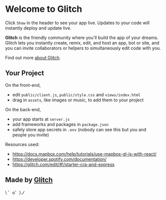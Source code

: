 Welcome to Glitch
=================

Click `Show` in the header to see your app live. Updates to your code will instantly deploy and update live.

**Glitch** is the friendly community where you'll build the app of your dreams. Glitch lets you instantly create, remix, edit, and host an app, bot or site, and you can invite collaborators or helpers to simultaneously edit code with you.

Find out more [about Glitch](https://glitch.com/about).


Your Project
------------

On the front-end,
- edit `public/client.js`, `public/style.css` and `views/index.html`
- drag in `assets`, like images or music, to add them to your project

On the back-end,
- your app starts at `server.js`
- add frameworks and packages in `package.json`
- safely store app secrets in `.env` (nobody can see this but you and people you invite)

Resources used:
- https://docs.mapbox.com/help/tutorials/use-mapbox-gl-js-with-react/
- https://developer.spotify.com/documentation/
- https://glitch.com/edit/#!/starter-cra-and-express

Made by [Glitch](https://glitch.com/)
-------------------

\ ゜o゜)ノ
